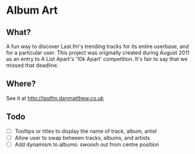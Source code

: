# Album Art

## What?

A fun way to discover Last.fm's trending tracks for its entire userbase, and for a particular user. This project was originally created during August 2011 as an entry to A List Apart's '10k Apart' competition. It's fair to say that we missed that deadline.

## Where?
See it at http://lastfm.danmatthew.co.uk

## Todo
- [ ] Tooltips or titles to display the name of track, album, artist
- [ ] Allow user to swap between tracks, albums, and artists 
- [ ] Add dynamism to albums: swoosh out from centre position